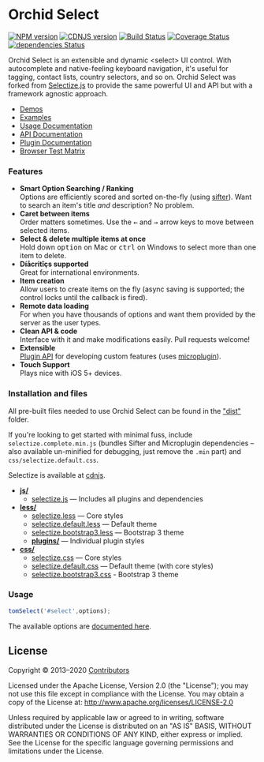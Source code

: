 # Orchid Select

[![NPM version](http://img.shields.io/npm/v/selectize.svg?style=flat)](https://www.npmjs.org/package/selectize)
[![CDNJS version](http://img.shields.io/cdnjs/v/selectize.js.svg?style=flat)](https://cdnjs.com/libraries/selectize.js)
[![Build Status](https://travis-ci.org/OrchidJS/Orchid-Select.svg?branch=master)](https://travis-ci.org/OrchidJS/Orchid-Select)
[![Coverage Status](https://coveralls.io/repos/github/OrchidJS/Orchid-Select/badge.svg?branch=master)](https://coveralls.io/github/OrchidJS/Orchid-Select?branch=master)
[![dependencies Status](https://david-dm.org/orchidjs/orchid-select/status.svg)](https://david-dm.org/orchidjs/orchid-select)

Orchid Select is an extensible and dynamic &lt;select&gt; UI control.
With autocomplete and native-feeling keyboard navigation, it's useful for tagging, contact lists, country selectors, and so on.
Orchid Select was forked from [Selectize.js](https://github.com/selectize/selectize.js) to provide the same powerful UI and API but with a framework agnostic approach.

- [Demos](http://selectize.github.io/selectize.js/)
- [Examples](examples/)
- [Usage Documentation](docs/usage.md)
- [API Documentation](docs/api.md)
- [Plugin Documentation](docs/plugins.md)
- [Browser Test Matrix](https://saucelabs.com/u/selectize)

### Features

- **Smart Option Searching / Ranking**<br>Options are efficiently scored and sorted on-the-fly (using [sifter](https://github.com/brianreavis/sifter.js)). Want to search an item's title *and* description? No problem.
- **Caret between items**<br>Order matters sometimes. Use the <kbd>&larr;</kbd> and <kbd>&rarr;</kbd> arrow keys to move between selected items.</li>
- **Select &amp; delete multiple items at once**<br>Hold down <kbd>option</kbd> on Mac or <kbd>ctrl</kbd> on Windows to select more than one item to delete.
- **Díåcritîçs supported**<br>Great for international environments.
- **Item creation**<br>Allow users to create items on the fly (async saving is supported; the control locks until the callback is fired).
- **Remote data loading**<br>For when you have thousands of options and want them provided by the server as the user types.
- **Clean API &amp; code**<br>Interface with it and make modifications easily. Pull requests welcome!
- **Extensible**<br> [Plugin API](docs/plugins.md) for developing custom features (uses [microplugin](https://github.com/brianreavis/microplugin.js)).
- **Touch Support**<br> Plays nice with iOS 5+ devices.

### Installation and files

All pre-built files needed to use Orchid Select can be found in the
["dist"](dist/) folder.

If you're looking to get started with minimal fuss, include
`selectize.complete.min.js` (bundles Sifter and Microplugin
dependencies – also available un-minified for debugging, just remove the
`.min` part) and `css/selectize.default.css`.

Selectize is available at [cdnjs](https://cdnjs.com/libraries/selectize.js).

- [**js/**](dist/js)
	- [selectize.js](dist/js/selectize.complete.js) — Includes all plugins and dependencies
- [**less/**](dist/less)
	- [selectize.less](dist/less/selectize.less) — Core styles
	- [selectize.default.less](dist/less/selectize.default.less) — Default theme
	- [selectize.bootstrap3.less](dist/less/selectize.bootstrap3.less) — Bootstrap 3 theme
	- [**plugins/**](dist/less/plugins) — Individual plugin styles
- [**css/**](dist/css)
	- [selectize.css](dist/css/selectize.css) — Core styles
	- [selectize.default.css](dist/css/selectize.default.css) — Default theme (with core styles)
	- [selectize.bootstrap3.css](dist/css/selectize.bootstrap3.css) - Bootstrap 3 theme


### Usage

```js
tomSelect('#select',options);
```

The available options are [documented here](docs/usage.md).


## License

Copyright &copy; 2013–2020 [Contributors](https://github.com/selectize/selectize.js/graphs/contributors)

Licensed under the Apache License, Version 2.0 (the "License"); you may not use this file except in compliance with the License. You may obtain a copy of the License at: http://www.apache.org/licenses/LICENSE-2.0

Unless required by applicable law or agreed to in writing, software distributed under the License is distributed on an "AS IS" BASIS, WITHOUT WARRANTIES OR CONDITIONS OF ANY KIND, either express or implied. See the License for the specific language governing permissions and limitations under the License.
